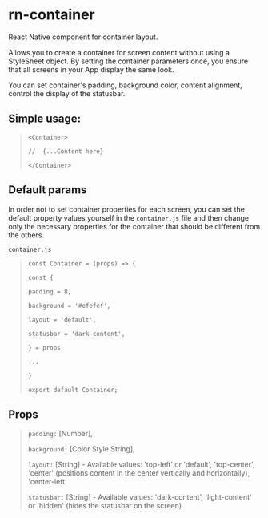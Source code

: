 # rn-container
React Native component for container layout.

Allows you to create a container for screen content without using a StyleSheet object. By setting the container parameters once, you ensure that all screens in your App display the same look.

You can set container's padding, background color, content alignment, control the display of the statusbar.

## Simple usage:

>  `<Container>`
>
>  `//  {...Content here}`
>  
>  `</Container>`

## Default params

In order not to set container properties for each screen, you can set the default property values yourself in the `container.js` file and then change only the necessary properties for the container that should be different from the others.

`container.js`

> `const Container = (props) => {` 
> 
>  `const {`
>  
>  `padding = 8,`
>  
>    `background = '#efefef',`
>    
>    `layout = 'default',`
>    
>    `statusbar = 'dark-content',`
>    
>  `} = props` 
>  
>  `...`
>  
>`}`
>
>`export default Container;`


## Props

>`padding:` [Number],
>
>`background:` [Color Style String],
>
>`layout:` [String] - Available values: 'top-left' or 'default', 'top-center', 'center' (positions content in the center vertically and horizontally), 'center-left'
>
>`statusbar:` [String] - Available values: 'dark-content', 'light-content' or 'hidden' (hides the statusbar on the screen) 

